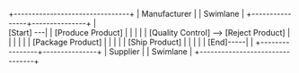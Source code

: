 +--------------------------------+
| Manufacturer                  |
| Swimlane                      |
+----------------+---------------+
                |  
      [Start] ---|
                |
     [Produce Product]
                |
          |     |
          |     |
  [Quality Control] --> [Reject Product]
          |     |
          |     |
          |     |
 [Package Product] |
          |     |
          |     |
  [Ship Product]  |
          |     |
          |     |
       [End]-----|
                |
+----------------+---------------+
| Supplier                     |
| Swimlane                      |
+--------------------------------+
